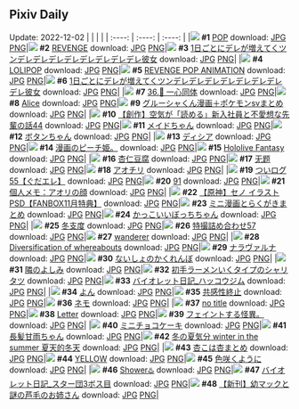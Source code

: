 ## Pixiv Daily
Update: 2022-12-02
|      |      |      |
| :----: | :----: | :----: |
|![](https://pixiv.microyu.workers.dev/c/240x480/img-master/img/2022/11/30/00/02/24/103207318_p0_master1200.jpg) **#1** [POP](https://www.pixiv.net/artworks/103207318) download: [JPG](https://pixiv.microyu.workers.dev/img-original/img/2022/11/30/00/02/24/103207318_p0.jpg) [PNG](https://pixiv.microyu.workers.dev/img-original/img/2022/11/30/00/02/24/103207318_p0.png)|![](https://pixiv.microyu.workers.dev/c/240x480/img-master/img/2022/11/30/00/01/42/103207291_p0_master1200.jpg) **#2** [REVENGE](https://www.pixiv.net/artworks/103207291) download: [JPG](https://pixiv.microyu.workers.dev/img-original/img/2022/11/30/00/01/42/103207291_p0.jpg) [PNG](https://pixiv.microyu.workers.dev/img-original/img/2022/11/30/00/01/42/103207291_p0.png)|![](https://pixiv.microyu.workers.dev/c/240x480/img-master/img/2022/11/30/00/00/15/103207109_p0_master1200.jpg) **#3** [1日ごとにデレが増えてくツンデレデレデレデレデレデレデレデレ彼女](https://www.pixiv.net/artworks/103207109) download: [JPG](https://pixiv.microyu.workers.dev/img-original/img/2022/11/30/00/00/15/103207109_p0.jpg) [PNG](https://pixiv.microyu.workers.dev/img-original/img/2022/11/30/00/00/15/103207109_p0.png)|
|![](https://pixiv.microyu.workers.dev/c/240x480/img-master/img/2022/12/01/00/00/03/103234084_p0_master1200.jpg) **#4** [LOLIPOP](https://www.pixiv.net/artworks/103234084) download: [JPG](https://pixiv.microyu.workers.dev/img-original/img/2022/12/01/00/00/03/103234084_p0.jpg) [PNG](https://pixiv.microyu.workers.dev/img-original/img/2022/12/01/00/00/03/103234084_p0.png)|![](https://pixiv.microyu.workers.dev/c/240x480/img-master/img/2022/11/30/00/15/45/103207826_master1200.jpg) **#5** [REVENGE POP ANIMATION](https://www.pixiv.net/artworks/103207826) download: [JPG](https://pixiv.microyu.workers.dev/img-original/img/2022/11/30/00/15/45/103207826.jpg) [PNG](https://pixiv.microyu.workers.dev/img-original/img/2022/11/30/00/15/45/103207826.png)|![](https://pixiv.microyu.workers.dev/c/240x480/img-master/img/2022/12/01/00/00/17/103234171_p0_master1200.jpg) **#6** [1日ごとにデレが増えてくツンデレデレデレデレデレデレデレデレ彼女](https://www.pixiv.net/artworks/103234171) download: [JPG](https://pixiv.microyu.workers.dev/img-original/img/2022/12/01/00/00/17/103234171_p0.jpg) [PNG](https://pixiv.microyu.workers.dev/img-original/img/2022/12/01/00/00/17/103234171_p0.png)|
|![](https://pixiv.microyu.workers.dev/c/240x480/img-master/img/2022/11/30/00/01/05/103207243_p0_master1200.jpg) **#7** [36.🧬 一心同体](https://www.pixiv.net/artworks/103207243) download: [JPG](https://pixiv.microyu.workers.dev/img-original/img/2022/11/30/00/01/05/103207243_p0.jpg) [PNG](https://pixiv.microyu.workers.dev/img-original/img/2022/11/30/00/01/05/103207243_p0.png)|![](https://pixiv.microyu.workers.dev/c/240x480/img-master/img/2022/12/01/00/00/19/103234175_p0_master1200.jpg) **#8** [Alice](https://www.pixiv.net/artworks/103234175) download: [JPG](https://pixiv.microyu.workers.dev/img-original/img/2022/12/01/00/00/19/103234175_p0.jpg) [PNG](https://pixiv.microyu.workers.dev/img-original/img/2022/12/01/00/00/19/103234175_p0.png)|![](https://pixiv.microyu.workers.dev/c/240x480/img-master/img/2022/11/30/19/05/01/103224648_p0_master1200.jpg) **#9** [グルーシャくん漫画＋ポケモンsvまとめ](https://www.pixiv.net/artworks/103224648) download: [JPG](https://pixiv.microyu.workers.dev/img-original/img/2022/11/30/19/05/01/103224648_p0.jpg) [PNG](https://pixiv.microyu.workers.dev/img-original/img/2022/11/30/19/05/01/103224648_p0.png)|
|![](https://pixiv.microyu.workers.dev/c/240x480/img-master/img/2022/12/01/18/00/07/103250688_p0_master1200.jpg) **#10** [【創作】空気が「読める」新入社員と不愛想な先輩の話44](https://www.pixiv.net/artworks/103250688) download: [JPG](https://pixiv.microyu.workers.dev/img-original/img/2022/12/01/18/00/07/103250688_p0.jpg) [PNG](https://pixiv.microyu.workers.dev/img-original/img/2022/12/01/18/00/07/103250688_p0.png)|![](https://pixiv.microyu.workers.dev/c/240x480/img-master/img/2022/11/30/00/12/47/103207721_p0_master1200.jpg) **#11** [メイドちゃん](https://www.pixiv.net/artworks/103207721) download: [JPG](https://pixiv.microyu.workers.dev/img-original/img/2022/11/30/00/12/47/103207721_p0.jpg) [PNG](https://pixiv.microyu.workers.dev/img-original/img/2022/11/30/00/12/47/103207721_p0.png)|![](https://pixiv.microyu.workers.dev/c/240x480/img-master/img/2022/11/30/07/47/33/103214207_p0_master1200.jpg) **#12** [ボタンちゃん](https://www.pixiv.net/artworks/103214207) download: [JPG](https://pixiv.microyu.workers.dev/img-original/img/2022/11/30/07/47/33/103214207_p0.jpg) [PNG](https://pixiv.microyu.workers.dev/img-original/img/2022/11/30/07/47/33/103214207_p0.png)|
|![](https://pixiv.microyu.workers.dev/c/240x480/img-master/img/2022/11/30/14/34/08/103219628_p0_master1200.jpg) **#13** [ディシア](https://www.pixiv.net/artworks/103219628) download: [JPG](https://pixiv.microyu.workers.dev/img-original/img/2022/11/30/14/34/08/103219628_p0.jpg) [PNG](https://pixiv.microyu.workers.dev/img-original/img/2022/11/30/14/34/08/103219628_p0.png)|![](https://pixiv.microyu.workers.dev/c/240x480/img-master/img/2022/11/30/16/52/54/103220993_p0_master1200.jpg) **#14** [漫画のピーチ姫。](https://www.pixiv.net/artworks/103220993) download: [JPG](https://pixiv.microyu.workers.dev/img-original/img/2022/11/30/16/52/54/103220993_p0.jpg) [PNG](https://pixiv.microyu.workers.dev/img-original/img/2022/11/30/16/52/54/103220993_p0.png)|![](https://pixiv.microyu.workers.dev/c/240x480/img-master/img/2022/11/30/00/40/44/103208603_p0_master1200.jpg) **#15** [Hololive Fantasy](https://www.pixiv.net/artworks/103208603) download: [JPG](https://pixiv.microyu.workers.dev/img-original/img/2022/11/30/00/40/44/103208603_p0.jpg) [PNG](https://pixiv.microyu.workers.dev/img-original/img/2022/11/30/00/40/44/103208603_p0.png)|
|![](https://pixiv.microyu.workers.dev/c/240x480/img-master/img/2022/11/30/20/30/01/103227033_p0_master1200.jpg) **#16** [杏仁豆腐](https://www.pixiv.net/artworks/103227033) download: [JPG](https://pixiv.microyu.workers.dev/img-original/img/2022/11/30/20/30/01/103227033_p0.jpg) [PNG](https://pixiv.microyu.workers.dev/img-original/img/2022/11/30/20/30/01/103227033_p0.png)|![](https://pixiv.microyu.workers.dev/c/240x480/img-master/img/2022/11/30/00/31/47/103208361_p0_master1200.jpg) **#17** [无题](https://www.pixiv.net/artworks/103208361) download: [JPG](https://pixiv.microyu.workers.dev/img-original/img/2022/11/30/00/31/47/103208361_p0.jpg) [PNG](https://pixiv.microyu.workers.dev/img-original/img/2022/11/30/00/31/47/103208361_p0.png)|![](https://pixiv.microyu.workers.dev/c/240x480/img-master/img/2022/11/30/20/27/10/103226942_p0_master1200.jpg) **#18** [アオチリ](https://www.pixiv.net/artworks/103226942) download: [JPG](https://pixiv.microyu.workers.dev/img-original/img/2022/11/30/20/27/10/103226942_p0.jpg) [PNG](https://pixiv.microyu.workers.dev/img-original/img/2022/11/30/20/27/10/103226942_p0.png)|
|![](https://pixiv.microyu.workers.dev/c/240x480/img-master/img/2022/12/01/08/03/07/103241866_p0_master1200.jpg) **#19** [ついログ55【ぐだエレ】](https://www.pixiv.net/artworks/103241866) download: [JPG](https://pixiv.microyu.workers.dev/img-original/img/2022/12/01/08/03/07/103241866_p0.jpg) [PNG](https://pixiv.microyu.workers.dev/img-original/img/2022/12/01/08/03/07/103241866_p0.png)|![](https://pixiv.microyu.workers.dev/c/240x480/img-master/img/2022/11/30/01/08/50/103209317_p0_master1200.jpg) **#20** [91](https://www.pixiv.net/artworks/103209317) download: [JPG](https://pixiv.microyu.workers.dev/img-original/img/2022/11/30/01/08/50/103209317_p0.jpg) [PNG](https://pixiv.microyu.workers.dev/img-original/img/2022/11/30/01/08/50/103209317_p0.png)|![](https://pixiv.microyu.workers.dev/c/240x480/img-master/img/2022/12/01/08/00/03/103241819_p0_master1200.jpg) **#21** [個人メモ：アオリの顔](https://www.pixiv.net/artworks/103241819) download: [JPG](https://pixiv.microyu.workers.dev/img-original/img/2022/12/01/08/00/03/103241819_p0.jpg) [PNG](https://pixiv.microyu.workers.dev/img-original/img/2022/12/01/08/00/03/103241819_p0.png)|
|![](https://pixiv.microyu.workers.dev/c/240x480/img-master/img/2022/11/30/19/03/32/103224614_p0_master1200.jpg) **#22** [【原神】セノ イラストPSD【FANBOX11月特典】](https://www.pixiv.net/artworks/103224614) download: [JPG](https://pixiv.microyu.workers.dev/img-original/img/2022/11/30/19/03/32/103224614_p0.jpg) [PNG](https://pixiv.microyu.workers.dev/img-original/img/2022/11/30/19/03/32/103224614_p0.png)|![](https://pixiv.microyu.workers.dev/c/240x480/img-master/img/2022/12/01/08/49/49/103242349_p0_master1200.jpg) **#23** [ミニ漫画とらくがきまとめ](https://www.pixiv.net/artworks/103242349) download: [JPG](https://pixiv.microyu.workers.dev/img-original/img/2022/12/01/08/49/49/103242349_p0.jpg) [PNG](https://pixiv.microyu.workers.dev/img-original/img/2022/12/01/08/49/49/103242349_p0.png)|![](https://pixiv.microyu.workers.dev/c/240x480/img-master/img/2022/11/30/04/10/45/103207286_p0_master1200.jpg) **#24** [かっこいいぼっちちゃん](https://www.pixiv.net/artworks/103207286) download: [JPG](https://pixiv.microyu.workers.dev/img-original/img/2022/11/30/04/10/45/103207286_p0.jpg) [PNG](https://pixiv.microyu.workers.dev/img-original/img/2022/11/30/04/10/45/103207286_p0.png)|
|![](https://pixiv.microyu.workers.dev/c/240x480/img-master/img/2022/12/01/00/34/08/103235731_p0_master1200.jpg) **#25** [冬支度](https://www.pixiv.net/artworks/103235731) download: [JPG](https://pixiv.microyu.workers.dev/img-original/img/2022/12/01/00/34/08/103235731_p0.jpg) [PNG](https://pixiv.microyu.workers.dev/img-original/img/2022/12/01/00/34/08/103235731_p0.png)|![](https://pixiv.microyu.workers.dev/c/240x480/img-master/img/2022/11/30/19/46/31/103225775_p0_master1200.jpg) **#26** [特撮詰め合わせ57](https://www.pixiv.net/artworks/103225775) download: [JPG](https://pixiv.microyu.workers.dev/img-original/img/2022/11/30/19/46/31/103225775_p0.jpg) [PNG](https://pixiv.microyu.workers.dev/img-original/img/2022/11/30/19/46/31/103225775_p0.png)|![](https://pixiv.microyu.workers.dev/c/240x480/img-master/img/2022/11/30/04/35/32/103212314_p0_master1200.jpg) **#27** [wanderer](https://www.pixiv.net/artworks/103212314) download: [JPG](https://pixiv.microyu.workers.dev/img-original/img/2022/11/30/04/35/32/103212314_p0.jpg) [PNG](https://pixiv.microyu.workers.dev/img-original/img/2022/11/30/04/35/32/103212314_p0.png)|
|![](https://pixiv.microyu.workers.dev/c/240x480/img-master/img/2022/12/01/18/47/59/103251683_p0_master1200.jpg) **#28** [Diversification of whereabouts](https://www.pixiv.net/artworks/103251683) download: [JPG](https://pixiv.microyu.workers.dev/img-original/img/2022/12/01/18/47/59/103251683_p0.jpg) [PNG](https://pixiv.microyu.workers.dev/img-original/img/2022/12/01/18/47/59/103251683_p0.png)|![](https://pixiv.microyu.workers.dev/c/240x480/img-master/img/2022/11/30/22/18/18/103230568_p0_master1200.jpg) **#29** [ナラヴァルナ](https://www.pixiv.net/artworks/103230568) download: [JPG](https://pixiv.microyu.workers.dev/img-original/img/2022/11/30/22/18/18/103230568_p0.jpg) [PNG](https://pixiv.microyu.workers.dev/img-original/img/2022/11/30/22/18/18/103230568_p0.png)|![](https://pixiv.microyu.workers.dev/c/240x480/img-master/img/2022/12/01/00/52/46/103236303_p0_master1200.jpg) **#30** [ないしょのかくれんぼ](https://www.pixiv.net/artworks/103236303) download: [JPG](https://pixiv.microyu.workers.dev/img-original/img/2022/12/01/00/52/46/103236303_p0.jpg) [PNG](https://pixiv.microyu.workers.dev/img-original/img/2022/12/01/00/52/46/103236303_p0.png)|
|![](https://pixiv.microyu.workers.dev/c/240x480/img-master/img/2022/11/30/19/48/26/103225833_p0_master1200.jpg) **#31** [隣のよしみ](https://www.pixiv.net/artworks/103225833) download: [JPG](https://pixiv.microyu.workers.dev/img-original/img/2022/11/30/19/48/26/103225833_p0.jpg) [PNG](https://pixiv.microyu.workers.dev/img-original/img/2022/11/30/19/48/26/103225833_p0.png)|![](https://pixiv.microyu.workers.dev/c/240x480/img-master/img/2022/11/30/15/52/36/103220735_p0_master1200.jpg) **#32** [初手ラーメンいくタイプのシャリタツ](https://www.pixiv.net/artworks/103220735) download: [JPG](https://pixiv.microyu.workers.dev/img-original/img/2022/11/30/15/52/36/103220735_p0.jpg) [PNG](https://pixiv.microyu.workers.dev/img-original/img/2022/11/30/15/52/36/103220735_p0.png)|![](https://pixiv.microyu.workers.dev/c/240x480/img-master/img/2022/12/01/00/24/47/103235403_p0_master1200.jpg) **#33** [バイオレット日記_ハッコウジム](https://www.pixiv.net/artworks/103235403) download: [JPG](https://pixiv.microyu.workers.dev/img-original/img/2022/12/01/00/24/47/103235403_p0.jpg) [PNG](https://pixiv.microyu.workers.dev/img-original/img/2022/12/01/00/24/47/103235403_p0.png)|
|![](https://pixiv.microyu.workers.dev/c/240x480/img-master/img/2022/11/30/17/10/36/103220237_p0_master1200.jpg) **#34** [よん](https://www.pixiv.net/artworks/103220237) download: [JPG](https://pixiv.microyu.workers.dev/img-original/img/2022/11/30/17/10/36/103220237_p0.jpg) [PNG](https://pixiv.microyu.workers.dev/img-original/img/2022/11/30/17/10/36/103220237_p0.png)|![](https://pixiv.microyu.workers.dev/c/240x480/img-master/img/2022/12/01/00/01/06/103234339_p0_master1200.jpg) **#35** [共感性終止](https://www.pixiv.net/artworks/103234339) download: [JPG](https://pixiv.microyu.workers.dev/img-original/img/2022/12/01/00/01/06/103234339_p0.jpg) [PNG](https://pixiv.microyu.workers.dev/img-original/img/2022/12/01/00/01/06/103234339_p0.png)|![](https://pixiv.microyu.workers.dev/c/240x480/img-master/img/2022/11/30/00/37/52/103208517_p0_master1200.jpg) **#36** [ネモ](https://www.pixiv.net/artworks/103208517) download: [JPG](https://pixiv.microyu.workers.dev/img-original/img/2022/11/30/00/37/52/103208517_p0.jpg) [PNG](https://pixiv.microyu.workers.dev/img-original/img/2022/11/30/00/37/52/103208517_p0.png)|
|![](https://pixiv.microyu.workers.dev/c/240x480/img-master/img/2022/11/30/21/22/27/103228745_p0_master1200.jpg) **#37** [no title](https://www.pixiv.net/artworks/103228745) download: [JPG](https://pixiv.microyu.workers.dev/img-original/img/2022/11/30/21/22/27/103228745_p0.jpg) [PNG](https://pixiv.microyu.workers.dev/img-original/img/2022/11/30/21/22/27/103228745_p0.png)|![](https://pixiv.microyu.workers.dev/c/240x480/img-master/img/2022/11/30/16/36/20/103221386_p0_master1200.jpg) **#38** [Letter](https://www.pixiv.net/artworks/103221386) download: [JPG](https://pixiv.microyu.workers.dev/img-original/img/2022/11/30/16/36/20/103221386_p0.jpg) [PNG](https://pixiv.microyu.workers.dev/img-original/img/2022/11/30/16/36/20/103221386_p0.png)|![](https://pixiv.microyu.workers.dev/c/240x480/img-master/img/2022/11/30/08/45/30/103214870_p0_master1200.jpg) **#39** [フェイントする怪異。](https://www.pixiv.net/artworks/103214870) download: [JPG](https://pixiv.microyu.workers.dev/img-original/img/2022/11/30/08/45/30/103214870_p0.jpg) [PNG](https://pixiv.microyu.workers.dev/img-original/img/2022/11/30/08/45/30/103214870_p0.png)|
|![](https://pixiv.microyu.workers.dev/c/240x480/img-master/img/2022/12/01/20/30/01/103254273_p0_master1200.jpg) **#40** [ミニチョコケーキ](https://www.pixiv.net/artworks/103254273) download: [JPG](https://pixiv.microyu.workers.dev/img-original/img/2022/12/01/20/30/01/103254273_p0.jpg) [PNG](https://pixiv.microyu.workers.dev/img-original/img/2022/12/01/20/30/01/103254273_p0.png)|![](https://pixiv.microyu.workers.dev/c/240x480/img-master/img/2022/11/30/22/35/11/103231112_p0_master1200.jpg) **#41** [長髪甘雨ちゃん](https://www.pixiv.net/artworks/103231112) download: [JPG](https://pixiv.microyu.workers.dev/img-original/img/2022/11/30/22/35/11/103231112_p0.jpg) [PNG](https://pixiv.microyu.workers.dev/img-original/img/2022/11/30/22/35/11/103231112_p0.png)|![](https://pixiv.microyu.workers.dev/c/240x480/img-master/img/2022/11/30/10/23/38/103215984_p0_master1200.jpg) **#42** [冬の夏気分 winter in the summer 夏天的冬天](https://www.pixiv.net/artworks/103215984) download: [JPG](https://pixiv.microyu.workers.dev/img-original/img/2022/11/30/10/23/38/103215984_p0.jpg) [PNG](https://pixiv.microyu.workers.dev/img-original/img/2022/11/30/10/23/38/103215984_p0.png)|
|![](https://pixiv.microyu.workers.dev/c/240x480/img-master/img/2022/11/30/12/46/56/103218024_p0_master1200.jpg) **#43** [杏こは杏まとめ](https://www.pixiv.net/artworks/103218024) download: [JPG](https://pixiv.microyu.workers.dev/img-original/img/2022/11/30/12/46/56/103218024_p0.jpg) [PNG](https://pixiv.microyu.workers.dev/img-original/img/2022/11/30/12/46/56/103218024_p0.png)|![](https://pixiv.microyu.workers.dev/c/240x480/img-master/img/2022/12/01/00/00/53/103234272_p0_master1200.jpg) **#44** [YELLOW](https://www.pixiv.net/artworks/103234272) download: [JPG](https://pixiv.microyu.workers.dev/img-original/img/2022/12/01/00/00/53/103234272_p0.jpg) [PNG](https://pixiv.microyu.workers.dev/img-original/img/2022/12/01/00/00/53/103234272_p0.png)|![](https://pixiv.microyu.workers.dev/c/240x480/img-master/img/2022/12/01/00/02/48/103234493_p0_master1200.jpg) **#45** [色咲くように](https://www.pixiv.net/artworks/103234493) download: [JPG](https://pixiv.microyu.workers.dev/img-original/img/2022/12/01/00/02/48/103234493_p0.jpg) [PNG](https://pixiv.microyu.workers.dev/img-original/img/2022/12/01/00/02/48/103234493_p0.png)|
|![](https://pixiv.microyu.workers.dev/c/240x480/img-master/img/2022/11/30/14/33/29/103219616_p0_master1200.jpg) **#46** [Shower♨️](https://www.pixiv.net/artworks/103219616) download: [JPG](https://pixiv.microyu.workers.dev/img-original/img/2022/11/30/14/33/29/103219616_p0.jpg) [PNG](https://pixiv.microyu.workers.dev/img-original/img/2022/11/30/14/33/29/103219616_p0.png)|![](https://pixiv.microyu.workers.dev/c/240x480/img-master/img/2022/12/01/14/30/30/103247118_p0_master1200.jpg) **#47** [バイオレット日記_スター団3ボス目](https://www.pixiv.net/artworks/103247118) download: [JPG](https://pixiv.microyu.workers.dev/img-original/img/2022/12/01/14/30/30/103247118_p0.jpg) [PNG](https://pixiv.microyu.workers.dev/img-original/img/2022/12/01/14/30/30/103247118_p0.png)|![](https://pixiv.microyu.workers.dev/c/240x480/img-master/img/2022/11/30/00/01/26/103207272_p0_master1200.jpg) **#48** [【新刊】幼マックと謎の芦毛のお姉さん](https://www.pixiv.net/artworks/103207272) download: [JPG](https://pixiv.microyu.workers.dev/img-original/img/2022/11/30/00/01/26/103207272_p0.jpg) [PNG](https://pixiv.microyu.workers.dev/img-original/img/2022/11/30/00/01/26/103207272_p0.png)|
